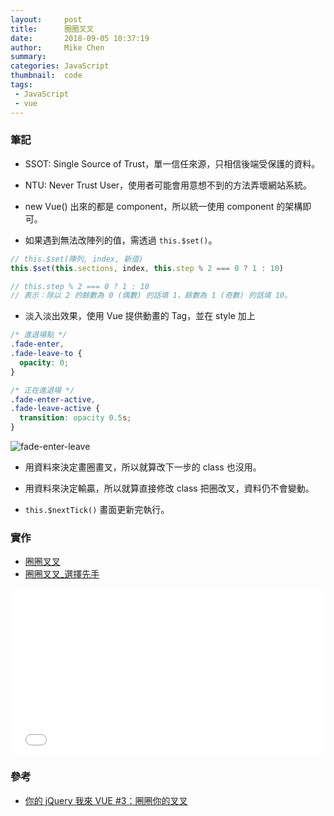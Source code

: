 ```yaml
---
layout:     post
title:      圈圈叉叉
date:       2018-09-05 10:37:19
author:     Mike Chen
summary:    
categories: JavaScript
thumbnail:  code
tags:
 - JavaScript
 - vue
---
```



### 筆記

* SSOT: Single Source of Trust，單一信任來源，只相信後端受保護的資料。

* NTU: Never Trust User，使用者可能會用意想不到的方法弄壞網站系統。

* new Vue() 出來的都是 component，所以統一使用 component 的架構即可。

* 如果遇到無法改陣列的值，需透過 `this.$set()`。

```js
// this.$set(陣列, index, 新值)
this.$set(this.sections, index, this.step % 2 === 0 ? 1 : 10)

// this.step % 2 === 0 ? 1 : 10 
// 表示：除以 2 的餘數為 0 (偶數) 的話填 1，餘數為 1 (奇數) 的話填 10。
```

* 淡入淡出效果，使用 Vue 提供動畫的 <transition> Tag，並在 style 加上

```css
/* 進退場點 */
.fade-enter,
.fade-leave-to {
  opacity: 0;
}

/* 正在進退場 */
.fade-enter-active,
.fade-leave-active {
  transition: opacity 0.5s;
}
```

![fade-enter-leave](https://i.imgur.com/cV4DPMq.png)

* 用資料來決定畫圈畫叉，所以就算改下一步的 class 也沒用。

* 用資料來決定輸贏，所以就算直接修改 class 把圈改叉，資料仍不會變動。

* `this.$nextTick()` 畫面更新完執行。


### 實作

* [圈圈叉叉](https://mike2014mike.github.io/sample/2018-09-05/vue.html)
* [圈圈叉叉_選擇先手](https://mike2014mike.github.io/sample/2018-09-05/vue_change.html)

<div class="iframe-rwd">
<iframe height='265' scrolling='no' title='OOXX - Vue' src='//codepen.io/mikechen2017/embed/bxobKz/?height=265&theme-id=0&default-tab=css,result&embed-version=2' frameborder='no' allowtransparency='true' allowfullscreen='true' style='width: 100%;'>See the Pen <a href='https://codepen.io/mikechen2017/pen/bxobKz/'>OOXX - Vue</a> by Mike Chen (<a href='https://codepen.io/mikechen2017'>@mikechen2017</a>) on <a href='https://codepen.io'>CodePen</a>.
</iframe>
</div>

### 參考
* [你的 jQuery 我來 VUE #3：圈圈你的叉叉](https://www.youtube.com/watch?v=VmrxLpWHrVM)